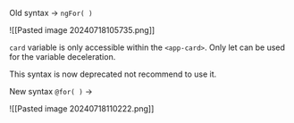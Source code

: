 
Old syntax -> `ngFor( )`

![[Pasted image 20240718105735.png]]

`card` variable is only accessible within the `<app-card>`. Only let can be used for the variable deceleration.

This syntax is now deprecated not recommend to use it. 

New syntax `@for( )` ->

![[Pasted image 20240718110222.png]]